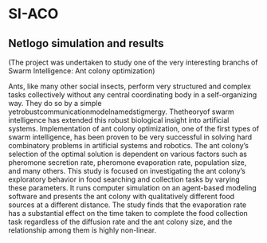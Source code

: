 # SI-ACO
## Netlogo simulation and results
(The project was undertaken to study one of the very interesting branchs of Swarm Intelligence: Ant colony optimization)

Ants, like many other social insects, perform very structured and complex tasks collectively without any central coordinating body in a self-organizing way. They do so by a simple yetrobustcommunicationmodelnamedstigmergy. Thetheoryof swarm intelligence has extended this robust biological insight into artificial systems. Implementation of ant colony optimization, one of the first types of swarm intelligence, has been proven to be very successful in solving hard combinatory problems in artificial systems and robotics. The ant colony’s selection of the optimal solution is dependent on various factors such as pheromone secretion rate, pheromone evaporation rate, population size, and many others. This study is focused on investigating the ant colony’s exploratory behavior in food searching and collection tasks by varying these parameters. It runs computer simulation on an agent-based modeling software and presents the ant colony with qualitatively different food sources at a different distance. The study finds that the evaporation rate has a substantial effect on the time taken to complete the food collection task regardless of the diffusion rate and the ant colony size, and the relationship among them is highly non-linear.
